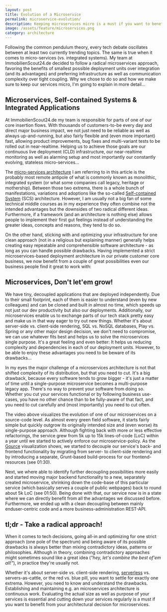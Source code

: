 ```yaml
---
layout: post
title: Evolution of a Microservice
permalink: microservice-evolution/
description: Keeping microservices micro is a must if you want to benefit from them.
image: /assets/feature/microservices.png
category: architecture
---
```


Following the common pendulum theory, every tech debate oscillates between at least two currently trending topics. The same is true when it comes to micro-services (vs. integrated systems). My team at ImmobilienScout24.de decided to follow a radical microservices approach, favoring the benefits of smallest possible deployment units over integration (and its advantages) and preferring infrastructure as well as communication complexity over tight coupling. Why we chose to do so and how we make sure to keep our services micro, I'm going to explain in more detail...

## Microservices, Self-contained Systems & Integrated Applications

At ImmobilienScout24.de my team is responsible for parts of one of our core insertion flows. With thousands of customers-to-be every day and direct major business impact, we not just need to be reliable as well as always up-and-running, but also fairly flexible and (even more important) fast, allowing product improvements, bug fixes and multi-variant tests to be rolled out in near-realtime. Helping us to achieve those goals are our continuous live deployment (CLD) infrastructure, our near-realtime monitoring as well as alarming setup and most importantly our constantly evolving, stateless micro-services...

The [micro-services architecture](http://microservices.io/patterns/microservices.html) I am referring to in this article is the probably most remote antipole of what is commonly known as monolithic, integrated system (or what some companies call legacy, heritage or mothership). Between those two extrema, there is a whole bunch of manifestations, variations and adoptions like the so-called [Self-contained System](http://scs-architecture.org/index.html) (SCS) architecture. However, I am usually not a big fan of some technical middle courses as in my experience they often combine not the intended advantages but the downsides of two radical different ideas. Furthermore, if a framework (and an architecture is nothing else) allows people to implement their first gut feelings instead of understanding the greater ideas, concepts and reasons, they tend to do so.

On the other hand, sticking with and optimizing your infrastructure for one clean approach (not in a religious but explaining manner) generally helps creating easy repeatable and comprehensible software architecture - as long as you can handle possible drawbacks. Having implemented a strict microservices-based deployment architecture in our private customer core business, we now benefit from a couple of great possibilities even our business people find it great to work with:

<amp-youtube data-videoid="moNJBBm7avM" layout="responsive" width="480" height="270"></amp-youtube>

## Microservices, Don't let'em grow!

We have tiny, decoupled applications that are deployed independently. Due to their small footprint, each of them is easier to understand (even by new colleagues) and can be cloned and built in almost no time, which speeds up not just our dev productivity but also our deployments. Additionally, our microservices enable us to exchange parts of our tech stack pretty easy and make us in that way eager to try out new things. Whether it's about server-side vs. client-side rendering, SQL vs. NoSQL databases, Play vs. Spring or any other major design decision, we don't need to compromise, we can use whatever fits best and helps us to solve the microservices single purpose. It's a great feeling and even better: It helps us reducing complexity and dependencies in each of our deployment units. However, to be able to enjoy these advantages you need to be beware of its drawbacks...

In my eyes the major challenge of a microservices architecture is not that shifted complexity of its distribution, but that you need to cut. It's a big drawback, because every software tends to grow bigger - it's just a matter of time until a single-purpose microservice becomes a multi-purpose legacy app. There's no way to prevent your software from doing so. Whether you cut your services functional or by following business use-cases, you have no other chance than to be fully-aware of that fact, and you need to cut carefully and (most importantly) you need to cut often.

The video above visualizes the evolution of one of our microservices on a source-code level. As almost every green field software, it starts fairly simple but quickly outgrow its originally intended size and (even worse) its single-purpose approach. Although fighting back with more or less effective refactorings, the service grew from 5k up to 15k lines-of-code (LoC) within a year until we started to actively enforce our microservice-policy. As the [Gource](http://gource.io/) visualization shows, we started to decouple our service's back- and frontend functionality by migrating from server- to client-side rendering and by introducing a separate, Grunt-based build-process for our frontend-resources (see 01:30).

Next, we where able to identify further decoupling possibilities more easily and started moving major backend functionality to a new, separately created microservice, shrinking down the code-base of this particular service (which basically serves a couple of public webpages) back to round about 5k LoC (see 01:50). Being done with that, our service now is in a state where we can directly benefit from all the advantages we discussed before. Furthermore, we ended up with a clean decoupling between mainly enduser-centric code and a more business-administration REST-API.

## tl;dr - Take a radical approach!

When it comes to tech decisions, going all-in and optimizing for one strict approach (one pole of the spectrum) and being aware of its possible drawbacks is always better than mixing contradictory ideas, patterns or philosophies. Although in theory, combining  contradictory approaches might sometimes sound like a great idea (_"hey, let's combine the best of'em all!"_), in practice they're usually not.

Whether it's about server-side vs. client-side rendering, [serverless](https://aws.amazon.com/blogs/compute/microservices-without-the-servers/) vs. servers-as-cattle, or the red vs. blue pill, you want to settle for exactly one extrema. However, you need to know and understand the drawbacks. Establishing and maintaining e.g. an microservices architecture is continuous work. Evaluating the actual size as well as purpose of your services is essential and cutting down your services regularly is a must if you want to benefit from your architectural decision for microservices.
